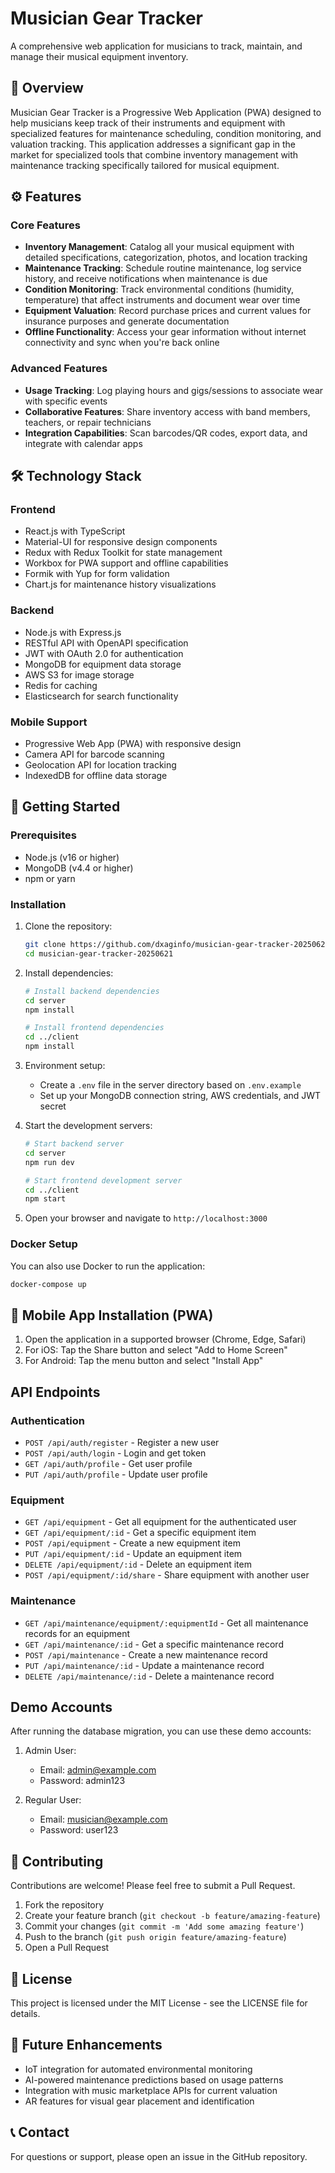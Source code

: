 # Musician Gear Tracker

A comprehensive web application for musicians to track, maintain, and manage their musical equipment inventory.

## 🎸 Overview

Musician Gear Tracker is a Progressive Web Application (PWA) designed to help musicians keep track of their instruments and equipment with specialized features for maintenance scheduling, condition monitoring, and valuation tracking. This application addresses a significant gap in the market for specialized tools that combine inventory management with maintenance tracking specifically tailored for musical equipment.

## ⚙ Features

### Core Features

- **Inventory Management**: Catalog all your musical equipment with detailed specifications, categorization, photos, and location tracking
- **Maintenance Tracking**: Schedule routine maintenance, log service history, and receive notifications when maintenance is due
- **Condition Monitoring**: Track environmental conditions (humidity, temperature) that affect instruments and document wear over time
- **Equipment Valuation**: Record purchase prices and current values for insurance purposes and generate documentation
- **Offline Functionality**: Access your gear information without internet connectivity and sync when you're back online

### Advanced Features

- **Usage Tracking**: Log playing hours and gigs/sessions to associate wear with specific events
- **Collaborative Features**: Share inventory access with band members, teachers, or repair technicians
- **Integration Capabilities**: Scan barcodes/QR codes, export data, and integrate with calendar apps

## 🛠️ Technology Stack

### Frontend
- React.js with TypeScript
- Material-UI for responsive design components
- Redux with Redux Toolkit for state management
- Workbox for PWA support and offline capabilities
- Formik with Yup for form validation
- Chart.js for maintenance history visualizations

### Backend
- Node.js with Express.js
- RESTful API with OpenAPI specification
- JWT with OAuth 2.0 for authentication
- MongoDB for equipment data storage
- AWS S3 for image storage
- Redis for caching
- Elasticsearch for search functionality

### Mobile Support
- Progressive Web App (PWA) with responsive design
- Camera API for barcode scanning
- Geolocation API for location tracking
- IndexedDB for offline data storage

## 🚀 Getting Started

### Prerequisites

- Node.js (v16 or higher)
- MongoDB (v4.4 or higher)
- npm or yarn

### Installation

1. Clone the repository:
   ```bash
   git clone https://github.com/dxaginfo/musician-gear-tracker-20250621.git
   cd musician-gear-tracker-20250621
   ```

2. Install dependencies:
   ```bash
   # Install backend dependencies
   cd server
   npm install

   # Install frontend dependencies
   cd ../client
   npm install
   ```

3. Environment setup:
   - Create a `.env` file in the server directory based on `.env.example`
   - Set up your MongoDB connection string, AWS credentials, and JWT secret

4. Start the development servers:
   ```bash
   # Start backend server
   cd server
   npm run dev

   # Start frontend development server
   cd ../client
   npm start
   ```

5. Open your browser and navigate to `http://localhost:3000`

### Docker Setup

You can also use Docker to run the application:

```bash
docker-compose up
```

## 📱 Mobile App Installation (PWA)

1. Open the application in a supported browser (Chrome, Edge, Safari)
2. For iOS: Tap the Share button and select "Add to Home Screen"
3. For Android: Tap the menu button and select "Install App"

## API Endpoints

### Authentication

- `POST /api/auth/register` - Register a new user
- `POST /api/auth/login` - Login and get token
- `GET /api/auth/profile` - Get user profile
- `PUT /api/auth/profile` - Update user profile

### Equipment

- `GET /api/equipment` - Get all equipment for the authenticated user
- `GET /api/equipment/:id` - Get a specific equipment item
- `POST /api/equipment` - Create a new equipment item
- `PUT /api/equipment/:id` - Update an equipment item
- `DELETE /api/equipment/:id` - Delete an equipment item
- `POST /api/equipment/:id/share` - Share equipment with another user

### Maintenance

- `GET /api/maintenance/equipment/:equipmentId` - Get all maintenance records for an equipment
- `GET /api/maintenance/:id` - Get a specific maintenance record
- `POST /api/maintenance` - Create a new maintenance record
- `PUT /api/maintenance/:id` - Update a maintenance record
- `DELETE /api/maintenance/:id` - Delete a maintenance record

## Demo Accounts

After running the database migration, you can use these demo accounts:

1. Admin User:
   - Email: admin@example.com
   - Password: admin123

2. Regular User:
   - Email: musician@example.com
   - Password: user123

## 🙌 Contributing

Contributions are welcome! Please feel free to submit a Pull Request.

1. Fork the repository
2. Create your feature branch (`git checkout -b feature/amazing-feature`)
3. Commit your changes (`git commit -m 'Add some amazing feature'`)
4. Push to the branch (`git push origin feature/amazing-feature`)
5. Open a Pull Request

## 📄 License

This project is licensed under the MIT License - see the LICENSE file for details.

## 🔮 Future Enhancements

- IoT integration for automated environmental monitoring
- AI-powered maintenance predictions based on usage patterns
- Integration with music marketplace APIs for current valuation
- AR features for visual gear placement and identification

## 📞 Contact

For questions or support, please open an issue in the GitHub repository.